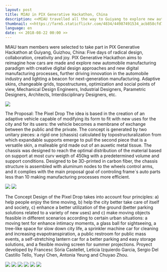 ```yaml
---
layout: post
title: MIAU in PIX Generative Hackathon, China
description: <<MIAU travelled all the way to Guiyang to explore new automobile manufacturing paradigm with computational design>>
thumbnail: <<https://farm5.staticflickr.com/4834/44987491534_acb858cfd7_o_d.jpg>>
language: en
date: << 2018-08-22 00:00 >>
---
```

MIAU team members were selected to take part in PIX Generative Hackathon at Guiyang, Guizhou, China: Five days of radical design, collaboration, creativity and joy. PIX Generative Hackathon aims to reimagine how cars are made and explore new automobile manufacturing paradigm with creative digital design approaches and new digital manufacturing processes, further driving innovation in the automobile industry and lighting a beacon for next-generation manufacturing. Adaptive skins, changeable grids, topostructures, optimization and social points of view, Mechanical Design Engineers, Industrial Designers, Parametric Designers, Architects, Interdisciplinary Designers, etc.

![](https://farm5.staticflickr.com/4872/43865099500_60c14f9ee2_o_d.jpg)

The Proposal: The Pixel Drop
The idea is based in the creation of an adaptive vehicle capable of modifying its form to fit with new uses for the city and for its users: the vehicle becomes a membrane of exchange between the public and the private. The concept is generated by two unitary pieces: a rigid one (chassis) calculated by topostructuralization from which expandable supports emerge to pull the second piece that is a versatile skin, a malleable grid made out of an auxetic metal tissue.
The chassis was designed to reach the optimal distribution of the material based on support at most curv weigth of 450kg with a predetermined volume and support conditions. Designed to be 3D-printed in carbon fiber, the chassis structure is assembled with aluminum nodes to the wheels control arms, and it complies with the main proposal goal of controling frame´s auto parts less than 10 making manufacturing processes more efficient.

![](https://farm2.staticflickr.com/1904/44768860765_4dfe66991b_o_d.jpg)
![](https://farm2.staticflickr.com/1975/43865099290_d9c21bbed5_o_d.jpg)

The Concept Design of the Pixel Drop takes into account four principles: a) help people enjoy the time moving, b) help the city better take care of itself and society, c) enhance a better utilization of the ground (better parking solutions related to a variety of new uses) and c) make moving objects feasible in different scenarios according to certain urban situations: a moving tent for enhance intimacy moments, a glass ball for sightseeing, a tree-like space for slow down city life, a sprinkler machine car for cleaning and increasing evapotranspiration, a public restroom for public mass events, a self-stretching lantern car for a better parking and easy storage solutions, and a flexible moving screen for summer projections.
Proyect developed by Francesc Sòria Castellet, Leticia Izquierdo Garcia, Sergio Del Castillo Tello, Yueyi Chen, Antonia Yeung and Chuyao Zhou.

![](https://farm5.staticflickr.com/4876/43865099060_6763fca123_o_d.jpg)
![](https://farm5.staticflickr.com/4836/43865099340_28e4de5eb0_o_d.jpg)
![](https://farm5.staticflickr.com/4814/44768859735_c209dc1cdf_o_d.jpg)
![](https://farm5.staticflickr.com/4838/43865099140_4f2c1cfa4e_o_d.jpg)
![](https://farm5.staticflickr.com/4851/44768859875_95ae08d1e2_o_d.jpg)
![](https://farm5.staticflickr.com/4854/44768860305_e5761a1f06_o_d.jpg)

